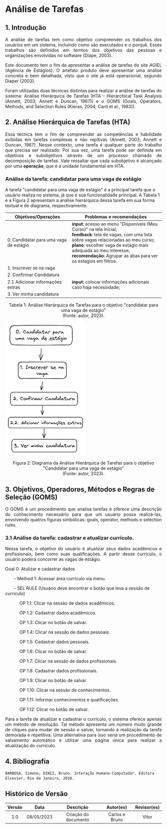 # Análise de Tarefas

## 1. Introdução
<p align="justify">
A análise de tarefas tem como objetivo compreender os trabalhos dos usuários em um sistema, incluindo como são executados e o porquê. Esses trabalhos são definidos em termos dos objetivos das pessoas e organizações envolvidas no software (Diape, 2003).
</p>
<p align="justify">
Este documento tem o fim da apresentar a análise de tarefas do site AGIEL (Agência de Estágios). O artefato produto deve apresentar uma análise concreta e bem detalhada, visto que o site já está operacional, segundo Diaper (2003).
</p>

<p align="justify">
Foram utilizadas duas técnicas distintas para realizar a análise de tarefas do sistema: Análise Hierárquica de
Tarefas (HTA – Hierarchical Task Analysis (Annett, 2003; Annett e Duncan, 1967)) e o GOMS (Goals,
Operators, Methods, and Selection Rules (Kieras, 2004; Card et al., 1983)).
</p>

## 2. Análise Hierárquica de Tarefas (HTA)
<p align="justify">
Essa técnica tem o fim de compreender as competências e habilidade exibidas em tarefas complexas e não repitivas (Annett, 2003; Annett e Duncan,
1967). Nesse contexto, uma tarefa é qualquer parte do trabalho que precisa ser realizado. Por sua vez, uma tarefa pode ser definida em objetivos e subobjetivos através de um processo chamado de decomposição de tarefas. Vale ressaltar que cada subobjetivo é alcançado por uma <b>operação</b>, que é a unidade fundamental em HTA.
</p>

### Análise da tarefa: candidatar para uma vaga de estágio

A tarefa "candidatar para uma vaga de estágio" é a principal tarefa que o usuário realiza no sistema, já que é sua funcionalidade principal. A Tabela 1 e a Figura 2 apresentam a análise hierárquica dessa tarefa em sua forma textual e de diagrama, respectivamente.

| Objetivos/Operações                    | Problemas e recomendações                                                                                                                                                                                                                                                                                       |
|----------------------------------------|-----------------------------------------------------------------------------------------------------------------------------------------------------------------------------------------------------------------------------------------------------------------------------------------------------------------|
| 0. Candidatar para uma vaga de estágio | **input**: acesso ao menu "Disponíveis (Meu Curso)" na tela inicial; <br/> **feedback**: tela de vagas, com uma lista sobre vagas relacionadas ao meu curso; <br/> **plano**: escolher vaga de estágio mais adequada ao meu interesse; <br/> **recomendação**: Agrupar as abas para ver os estagios em filtros. |
| 1. Inscrever se na vaga                |                                                                                                                                                                                                                                                                                                                 |
| 2. Confirmar Candidatura               |                                                                                                                                                                                                                                                                                                                 |
| 2.1 Adicionar informações extras       | **input**: colocar informações adicionais caso haja necessidade;                                                                                                                                                                                                                                                |
| 3. Ver minha candidatura               |                                                                                                                                                                                                                                                                                                                 |
<div style="text-align: center">
<p> Tabela 1: Análise Hierárquica de Tarefas para o objetivo "candidatar para uma vaga de estágio" <br/>(Fonte: autor, 2023).</p>
</div>

![Diagrama da Análise Hierárquica de Tarefas para o objetivo "Candidatar para uma vaga de estágio"](../assets/hta.png)

<div style="text-align: center">
<p> Figura 2: Diagrama da Análise Hierárquica de Tarefas para o objetivo "Candidatar para uma vaga de estágio" <br/> (Fonte: autor, 2023).</p>
</div>


## 3. Objetivos, Operadores, Métodos e Regras de Seleção (GOMS)

<p align="justify">
O GOMS é um procedimento que analisa tarefas e oferece uma descrição do conhecimento necessário para que um usuário possa realizá-las, envolvendo quatros figuras simbólicas: goals, operator, methods e selection rules.
</p>

### 3.1 Análise da tarefa: cadastrar e atualizar currículo.
<p align="justify">
Nessa tarefa, o objetivo do usuário é atualizar seus dados acadêmicos e profissionais, bem como suas qualificações. A partir desse currículo, o usuário poderá concorrer as vagas de estágio.
</p>
<p>Goal 0: Atulizar e cadastrar dados</p>
&emsp;&emsp;- Method 1: Acessar área currículo via menu.
<p>&emsp;&emsp;- SEL RULE (Usuário deve encontrar o botão que leva a sessão de currículo)</p>
<p>&emsp;&emsp;&emsp; OP 1.1: Clicar na sessão de dados acadêmicos.</p>
<p>&emsp;&emsp;&emsp; OP 1.2: Cadastrar dados acadêmicos.</p>
<p>&emsp;&emsp;&emsp; OP 1.3: Clicar no botão de salvar.</p>
<p>&emsp;&emsp;&emsp; OP 1.4: Clicar na sessão de dados pessoais.</p>
<p>&emsp;&emsp;&emsp; OP 1.5: Cadastrar dados pessoais.</p>
<p>&emsp;&emsp;&emsp; OP 1.6: Clicar no botão de salvar.</p>
<p>&emsp;&emsp;&emsp; OP 1.7: Clicar na sessão de dados profissionais.</p>
<p>&emsp;&emsp;&emsp; OP 1.8: Cadastrar dados profissionais.</p>
<p>&emsp;&emsp;&emsp; OP 1.9: Clicar no botão de salvar.</p>
<p>&emsp;&emsp;&emsp; OP 1.10: Clicar na sessão de conhecimentos.</p>
<p>&emsp;&emsp;&emsp; OP 1.11: Informar conhecimentos e qualificações.</p>
<p>&emsp;&emsp;&emsp; OP 1.12: Clicar no botão de salvar.</p>

<p align="justify">
Para a tarefa de atualizar e cadastrar o currículo, o sistema oferece apenas um método de resolução. Tal método apresenta um número muito grande de cliques para mudar de sessão e salvar, tornando a realização da tarefa demorada e  repetitiva.
Uma alternativa para isso seria um procedimento de salvamento automático e utilizar uma página única para realizar a atualização do currículo.
</p>

## 4. Bibliografia
```
BARBOSA, Simone; DINIZ, Bruno. Interação Humano-Computador. Editora Elsevier, Rio de Janeiro, 2010.
```

## Histórico de Versão

| Versão |    Data    |      Descrição       |   Autor(es)    | Revisor(es) |
|:------:|:----------:|:--------------------:|:--------------:|:-----------:|
|  1.0   | 08/05/2023 | Criação do documento | Carlos e Bruno |    Vitor    |


